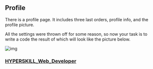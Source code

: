## Profile

There is a profile page. It includes three last orders, profile info, and the profile picture.

All the settings were thrown off for some reason, so now your task is to write a code the result of which will look like the picture below.

![img](https://ucarecdn.com/27c6b6bf-f600-4554-8035-d0ce9e00e1d8/)

### [HYPERSKILL_Web_Developer](https://github.com/kakanew/HYPERSKILL_Web_Developer)

